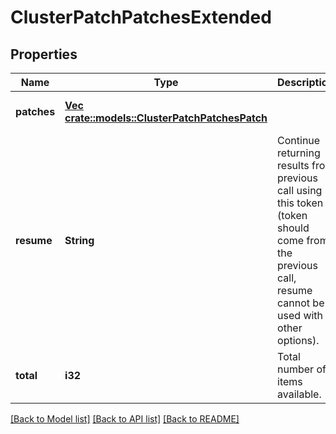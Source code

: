 # ClusterPatchPatchesExtended

## Properties
Name | Type | Description | Notes
------------ | ------------- | ------------- | -------------
**patches** | [**Vec <crate::models::ClusterPatchPatchesPatch>**](ClusterPatchPatchesPatch.md) |  | [optional] [default to null]
**resume** | **String** | Continue returning results from previous call using this token (token should come from the previous call, resume cannot be used with other options). | [optional] [default to null]
**total** | **i32** | Total number of items available. | [optional] [default to null]

[[Back to Model list]](../README.md#documentation-for-models) [[Back to API list]](../README.md#documentation-for-api-endpoints) [[Back to README]](../README.md)


